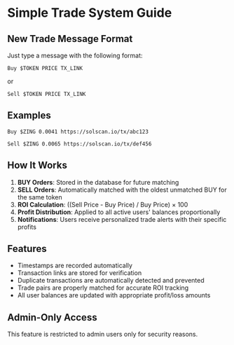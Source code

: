 # Simple Trade System Guide

## New Trade Message Format

Just type a message with the following format:

```
Buy $TOKEN PRICE TX_LINK
```

or

```
Sell $TOKEN PRICE TX_LINK
```

## Examples

```
Buy $ZING 0.0041 https://solscan.io/tx/abc123
```

```
Sell $ZING 0.0065 https://solscan.io/tx/def456
```

## How It Works

1. **BUY Orders**: Stored in the database for future matching
2. **SELL Orders**: Automatically matched with the oldest unmatched BUY for the same token
3. **ROI Calculation**: ((Sell Price - Buy Price) / Buy Price) × 100
4. **Profit Distribution**: Applied to all active users' balances proportionally
5. **Notifications**: Users receive personalized trade alerts with their specific profits

## Features

- Timestamps are recorded automatically
- Transaction links are stored for verification
- Duplicate transactions are automatically detected and prevented
- Trade pairs are properly matched for accurate ROI tracking
- All user balances are updated with appropriate profit/loss amounts

## Admin-Only Access

This feature is restricted to admin users only for security reasons.